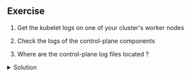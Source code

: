 ## Exercise

1. Get the kubelet logs on one of your cluster's worker nodes

2. Check the logs of the control-plane components

3. Where are the control-plane log files located ?

<details>
  <summary markdown="span">Solution</summary>

1. Get the kubelet logs on one of your cluster's worker nodes

From a shell on the node:

```
sudo journalctl -u kubelet
```

2. Check the logs of the control-plane components

If the master node is only named *master*, then you can get the logs using the following commands:

```
# API server
k -n kube-system logs kube-apiserver-master

# Controller Manager
k -n kube-system logs kube-controller-manager-master

# Scheduler
k -n kube-system logs kube-scheduler-master

# etcd
k -n kube-system logs etcd-master
```

3. Where are the control-plane log files located ?

The log files of the control-plane components are located under */var/log/pods/*

```
ls /var/log/pods
kube-system_etcd-master_6d694021cab77267a88779a2268199e6
kube-system_kube-apiserver-master_0a48f4f4304a4deb4d06b553dc09b46c
kube-system_kube-controller-manager-master_94d947d1226129a82876a3b7d829bbfc
kube-system_kube-proxy-25w94_0c17e655-c491-43f6-b012-0eab0c7f8071
kube-system_kube-scheduler-master_415ed7d85341035184628df29257fa2f
kube-system_weave-net-66dtm_cef2efd7-9ea6-4604-a871-53ab915a7a84
...
```

Note: /var/log/pods also contains the log files of any other pods running on the node

</details>




